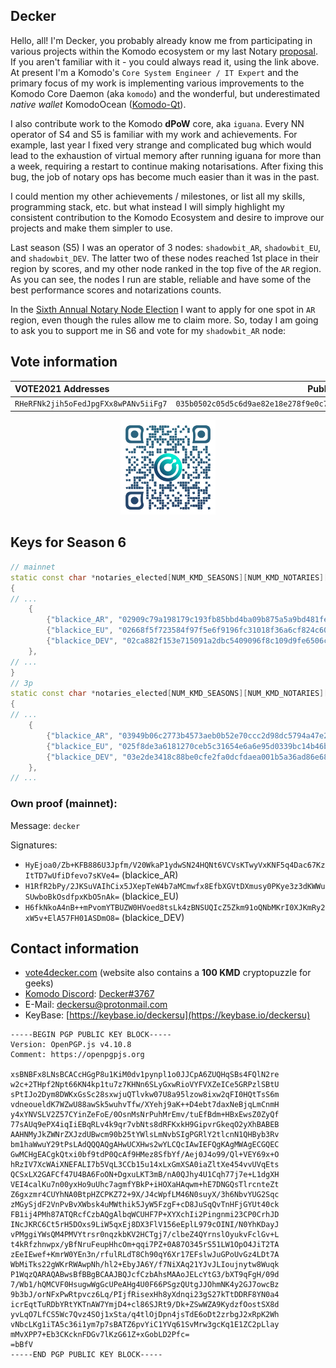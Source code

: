 ## Decker ##

Hello, all! I'm Decker, you probably already know me from participating in various projects within the Komodo ecosystem or my last Notary [proposal](https://github.com/KomodoPlatform/NotaryNodes/blob/master/season5/candidates/decker/README.md). If you aren't familiar with it - you could always read it, using the link above. At present I'm a Komodo's `Core System Engineer / IT Expert` and the primary focus of my work is implementing various improvements to the Komodo Core Daemon (aka `komodo`) and the wonderful, but underestimated *native wallet* KomodoOcean ([Komodo-Qt](https://github.com/DeckerSU/KomodoOcean)). 

I also contribute work to the Komodo **dPoW** core, aka `iguana`. Every NN operator of S4 and S5 is familiar with my work and achievements. For example, last year I fixed very strange and complicated bug which would lead to the exhaustion of virtual memory after running iguana for more than a week, requiring a restart to continue making notarisations. After fixing this bug, the job of notary ops has become much easier than it was in the past.

I could mention my other achievements / milestones, or list all my skills, programming stack, etc. but what instead I will simply highlight my consistent contribution to the Komodo Ecosystem and desire to improve our projects and make them simpler to use.

Last season (S5) I was an operator of 3 nodes: `shadowbit_AR`, `shadowbit_EU`, and `shadowbit_DEV`. The latter two of these nodes reached 1st place in their region by scores, and my other node ranked in the top five of the `AR` region. As you can see, the nodes I run are stable, reliable and have some of the best performance scores and notarizations counts.

In the [Sixth Annual Notary Node Election](https://komodoplatform.com/en/blog/sixth-annual-notary-node-election/) I want to apply for one spot in `AR` region, even though the rules allow me to claim more. So, today I am going to ask you to support me in S6 and vote for my `shadowbit_AR` node:

## Vote information ##

| VOTE2021 Addresses                 | Pubkey                                                             | Region |
| :--------------------------------- |:------------------------------------------------------------------:| :----: |
| `RHeRFNk2jih5oFedJpgFXx8wPANv5iiFg7` | `035b0502c05d5c6d9ae82e18e278f9e0c7db5eaaa9d2499532d04d51f10d705929` | **AR**     |

<p align="center">
<img src="./RHeRFNk2jih5oFedJpgFXx8wPANv5iiFg7.svg" width="30%" height="30%">
</p>

## Keys for Season 6 ##

```cpp
// mainnet
static const char *notaries_elected[NUM_KMD_SEASONS][NUM_KMD_NOTARIES][2] =
{
// ...
    {
        {"blackice_AR", "02909c79a198179c193fb85bbd4ba09b875a5a9bd481fec284658188b96ed43519"}, // R9QfbhMxnSsFwM7DwW6fDh4GU9wUnQkwJk
        {"blackice_EU", "02668f5f723584f97f5e6f9196fc31018f36a6cf824c60328ad0c097a785df4745"}, // RTm4RWXHAT5xUAKYFRzEwhXYhiMjerWZpX
        {"blackice_DEV", "02ca882f153e715091a2dbc5409096f8c109d9fe6506ca7a918056dd37162b6f6e"}, // RW5wUWWiBmYaXJHNLvMUmvTw5hWcNCxK7a
    },
// ...    
}
// 3p
static const char *notaries_elected[NUM_KMD_SEASONS][NUM_KMD_NOTARIES][2] =
{
// ...
    {
        {"blackice_AR", "03949b06c2773b4573aeb0b52e70ccc2d98dc5794a47e24eeb902c9d28e0e8d28b"}, // R9dmdJ8aEmWdtZWa1Cen1oxrsFCfyQbNwq
        {"blackice_EU", "025f8de3a6181270ceb5c31654e6a6e95d0339bc14b46b5e3050e8a69861c91baa"}, // RBUZrKRGjNgj4ecsNqmfY3Z2APBc5pQsHF
        {"blackice_DEV", "03e2de3418c88be0cfe2fa0dcfdaea001b5a36ad86e6833ad284d79021ae7e2b94"}, // RFMXrHTWS5HDqAyVCKKX6cC9tmqASc9j5k
    },
// ...    

```
### Own proof (mainnet): ###

Message: `decker`

Signatures: 

- `HyEjoa0/Zb+KFB886U3Jpfm/V20WkaP1ydwSN24HQNt6VCVsKTwyVxKNF5q4Dac67KzItTD7wUfiDfevo7sKVe4=` (blackice_AR)
- `H1RfR2bPy/2JKSuVAIhCix5JXepTeW4b7aMCmwfx8EfbXGVtDXmusy0PKye3z3dKWWuSUwboBkOsdfpxKbO5nAk=` (blackice_EU)
- `H6fkNkoA4nB++mPvomYTBUZW0HVoed8tsLk4zBNSUQIcZ5Zkm91oQNbMKrI0XJKmRy2xW5v+ElA57FH01ASDmO8=` (blackice_DEV)

## Contact information ##

 - [vote4decker.com](http://vote4decker.com/) (website also contains a **100 KMD** cryptopuzzle for geeks)
 - [Komodo Discord](https://komodoplatform.com/discord): [Decker#3767](https://discordapp.com/users/345544724167524352/)
 - E-Mail: deckersu@protonmail.com
 - KeyBase: [https://keybase.io/deckersu](https://keybase.io/deckersu)
```
-----BEGIN PGP PUBLIC KEY BLOCK-----
Version: OpenPGP.js v4.10.8
Comment: https://openpgpjs.org

xsBNBFx8LNsBCACcHGgP8u1KiM0dv1pynpl1o0JJCpA6ZUQHqSBs4FQlN2re
w2c+2THpf2Npt66KN4kp1tu7z7KHNn6SLyGxwRioVYFVXZeICe5GRPzlSBtU
sPtIJo2Dym8DWKxGsSc28sxwjuQTlvkw07U8a95lzow8ixw2qFI0HQtTsS6m
vdneoueldK7WZwU88awSk5wuhvTfw/XYehj9aK++D4ebt7daxNeBjqLmCnmH
y4xYNVSLV2Z57CYinZeFoE/0OsnMsNrPuhMrEmv/tuEfBdm+HBxEwsZ0ZyQf
77sAUq9ePX4iqIiEBqRLv4k9qr7vbNts8dRFKxkH9GipvrGkeqO2yXhBABEB
AAHNMyJkZWNrZXJzdUBwcm90b25tYWlsLmNvbSIgPGRlY2tlcnN1QHByb3Rv
bm1haWwuY29tPsLAdQQQAQgAHwUCXHws2wYLCQcIAwIEFQgKAgMWAgECGQEC
GwMCHgEACgkQtxi0bf9tdP0QcAf9HMez8SfbYf/Aej0J4o99/Ql+VEY69x+O
hRzIV7XcWAiXNEFALI7b5VqL3CCb15u14xLxGmXSA0iaZltXe454vvUVqEts
QCSxLX2GAFCf47U4BA6FoON+DgxuLKT3mB/nA0QJhy4U1Cqh77j7e+L1dgXH
VEI4calKu7n00yxHo9uUhc7agmfYBkP+iHOXaHAqwm+hE7DNGQsTlrcnteZt
Z6gxzmr4CUYhNA0BtpHZCPKZ72+9X/J4cWpfLM46N0suyX/3h6NbvYUG2Sqc
zMGySjdF2VnPvBvXWbsk4uMWthik5JyW5FzgF+cD8JuSqQvTnHFjGYUt40ck
FB1ij4PMh87ATQRcfCzbAQgAlbqWCUHF7P+XYXchIi2Pingnmi23CP0CrhJD
INcJKRC6Ct5rH5DOxs9LiW5qxEj8DX3FlV156eEplL979cOINI/N0YhKDayJ
vPMggiYWsQM4PMVYtrsr0nqzkbKV2HCTgj7/clbeZ4QYrnslOyukvFclGv+L
t4kRfzhnwpx/yBfNruFeupHhcOm+qqi7PZ+0A87O345rS51LW1OpO4JiT2TA
zEeIEwef+KmrW0YEn3n/rfulRLdT8Ch90qY6Xr17EFslwJuGPoUvGz4LDt7A
WbMiTks22gWKrRWAwpNh/hl2+EbyJA6Y/f7NiXAq21YJvJLIoujnytw8Wuqk
P1WqzQARAQABwsBfBBgBCAAJBQJcfCzbAhsMAAoJELcYtG3/bXT9qFgH/09d
7/Wb1/hQMCVF0HsugwWgGcUPeAHg4U0F66PSgzQUtgJJOhmNK4y2GJ7owcBz
9b3bJ/orNFxPwRtpvcz6Lq/PIjfRisexHh8yXdnqi23gS27kTtDDRF8YN0a4
icrEqtTuRDbYRtYKTnAW7YmjD4+cl86SJRt9/Dk+ZSwWZA9KydzfOostSX8d
yvLqO7LfCS5Wc7Qvz4SOj1xSta/q4tlOjDpn4jsTdE6oDt2zrbgJ2xRpK2Wh
vNbcLKg1iTA5c36i1ym7p7sBATZ6pvYiC1YVq61SvMrw3gcKq1E1ZC2pLlay
mMvXPP7+Eb3CKcknFDGv7lKzG61Z+xGobLD2Pfc=
=bBfV
-----END PGP PUBLIC KEY BLOCK-----
```
